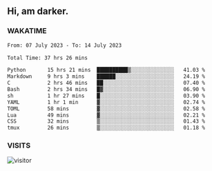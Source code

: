 ## Hi, am darker.

### WAKATIME

<!--START_SECTION:waka-->

```txt
From: 07 July 2023 - To: 14 July 2023

Total Time: 37 hrs 26 mins

Python       15 hrs 21 mins  ██████████▒░░░░░░░░░░░░░░   41.03 %
Markdown     9 hrs 3 mins    ██████░░░░░░░░░░░░░░░░░░░   24.19 %
C            2 hrs 46 mins   ██░░░░░░░░░░░░░░░░░░░░░░░   07.40 %
Bash         2 hrs 34 mins   █▓░░░░░░░░░░░░░░░░░░░░░░░   06.90 %
sh           1 hr 27 mins    █░░░░░░░░░░░░░░░░░░░░░░░░   03.90 %
YAML         1 hr 1 min      ▓░░░░░░░░░░░░░░░░░░░░░░░░   02.74 %
TOML         58 mins         ▓░░░░░░░░░░░░░░░░░░░░░░░░   02.58 %
Lua          49 mins         ▓░░░░░░░░░░░░░░░░░░░░░░░░   02.21 %
CSS          32 mins         ▒░░░░░░░░░░░░░░░░░░░░░░░░   01.43 %
tmux         26 mins         ▒░░░░░░░░░░░░░░░░░░░░░░░░   01.18 %
```

<!--END_SECTION:waka-->

### VISITS
<!-- i should probably build this when i will have some time -->
![visitor](https://profile-counter.glitch.me/sanix-darker/count.svg)
